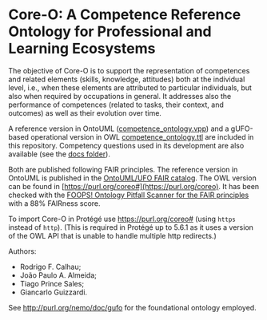 # Core-O: A Competence Reference Ontology for Professional and Learning Ecosystems

The objective of Core-O is to support the representation of competences and related elements (skills, knowledge, attitudes) both at the individual level, i.e., when these elements are attributed to particular individuals, but also when required by occupations in general. It addresses also the performance of competences (related to tasks, their context, and outcomes) as well as their evolution over time.

A reference version in OntoUML ([competence_ontology.vpp](competence_ontology.vpp)) and a gUFO-based operational version in OWL [competence_ontology.ttl](competence_ontology.ttl) are included in this repository. Competency questions used in its development are also available (see the [docs folder](docs)).

Both are published following FAIR principles. The reference version in OntoUML is published in the [OntoUML/UFO FAIR catalog](https://scs-ontouml.eemcs.utwente.nl/). The OWL version can be found in [https://purl.org/coreo#](https://purl.org/coreo). It has been checked with the [FOOPS! Ontology Pitfall Scanner for the FAIR principles](<https://foops.linkeddata.es/FAIR_validator.html>) with a 88% FAIRness score.

To import Core-O in Protégé use <https://purl.org/coreo#> (using `https` instead of `http`). (This is required in Protégé up to 5.6.1 as it uses a version of the OWL API that is unable to handle multiple http redirects.)

Authors:

* Rodrigo F. Calhau;
* João Paulo A. Almeida;
* Tiago Prince Sales;
* Giancarlo Guizzardi.

See <http://purl.org/nemo/doc/gufo> for the foundational ontology employed.
